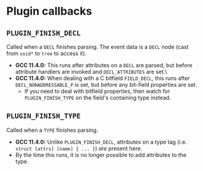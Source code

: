 
# Plugin callbacks

## `PLUGIN_FINISH_DECL`

Called when a `DECL` finishes parsing. The event data is a `DECL` node (cast from `void*` to `tree` to access it).

* **GCC 11.4.0:** This runs after attributes on a `DECL` are parsed, but before attribute handlers are invoked and `DECL_ATTRIBUTES` are set.\
* **GCC 11.4.0:** When dealing with a C bitfield `FIELD_DECL`, this runs after `DECL_NONADDRESSABLE_P` is set, but before any bit-field properties are set.
  * If you need to deal with bitfield properties, then watch for `PLUGIN_FINISH_TYPE` on the field's containing type instead.

## `PLUGIN_FINISH_TYPE`

Called when a `TYPE` finishes parsing.

* **GCC 11.4.0:** Unlike `PLUGIN_FINISH_DECL`, attributes on a type tag (i.e. `struct [attrs] [name] { ... }`) *are* present here.
* By the time this runs, it is no longer possible to add attributes to the type.